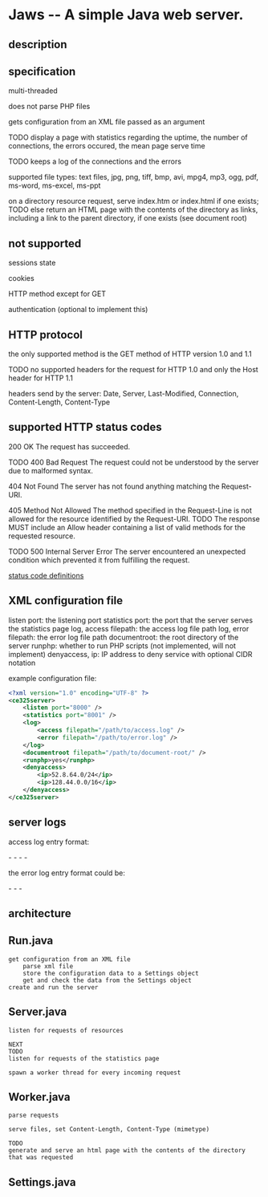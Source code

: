 Jaws -- A simple Java web server.
===

## description


## specification

multi-threaded

does not parse PHP files

gets configuration from an XML file passed as an argument

TODO
display a page with statistics regarding the uptime, the number of connections, the errors occured, the mean page serve time

TODO
keeps a log of the connections and the errors

supported file types:
text files, jpg, png, tiff, bmp, avi, mpg4, mp3, ogg, pdf, ms-word, ms-excel, ms-ppt

on a directory resource request, serve index.htm or index.html if one exists;
TODO
else return an HTML page with the contents of the directory as links, including a link to the parent directory, if one exists (see document root)


## not supported

sessions state

cookies

HTTP method except for GET

authentication (optional to implement this)


## HTTP protocol

the only supported method is the GET method of HTTP version 1.0 and 1.1

TODO
no supported headers for the request for HTTP 1.0 and only the Host header for HTTP 1.1

headers send by the server: Date, Server, Last-Modified, Connection, Content-Length, Content-Type


supported HTTP status codes
---
200 OK
The request has succeeded.

TODO
400 Bad Request
The request could not be understood by the server due to malformed syntax.

404 Not Found
The server has not found anything matching the Request-URI.

405 Method Not Allowed
The method specified in the Request-Line is not allowed for the resource identified by the Request-URI.
TODO
The response MUST include an Allow header containing a list of valid methods for the requested resource.

TODO
500 Internal Server Error
The server encountered an unexpected condition which prevented it from fulfilling the request.

[status code definitions](http://www.w3.org/Protocols/rfc2616/rfc2616-sec10.html)


## XML configuration file

listen port: the listening port
statistics port: the port that the server serves the statistics page
log, access filepath: the access log file path
log, error filepath: the error log file path
documentroot: the root directory of the server
runphp: whether to run PHP scripts (not implemented, will not implement)
denyaccess, ip: IP address to deny service with optional CIDR notation

example configuration file:
```xml
<?xml version="1.0" encoding="UTF-8" ?>
<ce325server>
    <listen port="8000" />
    <statistics port="8001" />
    <log>
        <access filepath="/path/to/access.log" />
        <error filepath="/path/to/error.log" />
    </log>
    <documentroot filepath="/path/to/document-root/" />
    <runphp>yes</runphp>
    <denyaccess>
        <ip>52.8.64.0/24</ip>
        <ip>128.44.0.0/16</ip>
    </denyaccess>
</ce325server>
```


## server logs

access log entry format:

<IP address> - <connection datetime> - <request URL> - <response code> - <user-agent HTTP request header>

the error log entry format could be:

<IP address> - <request datetime> - <HTTP request header> - <exception stack trace>


architecture
---

## Run.java
    get configuration from an XML file
        parse xml file
        store the configuration data to a Settings object
        get and check the data from the Settings object
    create and run the server


## Server.java
    listen for requests of resources

    NEXT
    TODO
    listen for requests of the statistics page

    spawn a worker thread for every incoming request


## Worker.java
    parse requests

    serve files, set Content-Length, Content-Type (mimetype)

    TODO
    generate and serve an html page with the contents of the directory that was requested


## Settings.java


